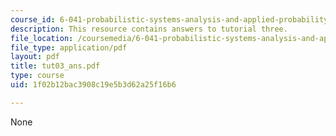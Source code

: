 ```yaml
---
course_id: 6-041-probabilistic-systems-analysis-and-applied-probability-spring-2006
description: This resource contains answers to tutorial three.
file_location: /coursemedia/6-041-probabilistic-systems-analysis-and-applied-probability-spring-2006/1f02b12bac3908c19e5b3d62a25f16b6_tut03_ans.pdf
file_type: application/pdf
layout: pdf
title: tut03_ans.pdf
type: course
uid: 1f02b12bac3908c19e5b3d62a25f16b6

---
```

None